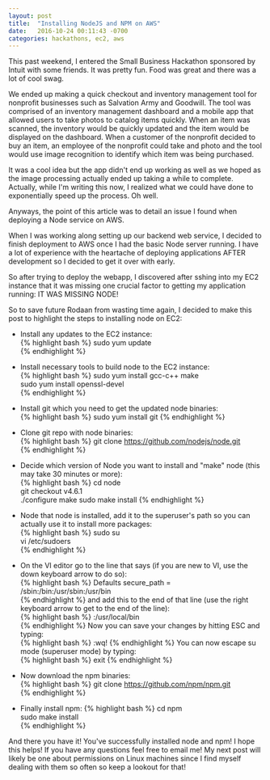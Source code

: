 ```yaml
---
layout: post
title:  "Installing NodeJS and NPM on AWS"
date:   2016-10-24 00:11:43 -0700
categories: hackathons, ec2, aws
---
```

This past weekend, I entered the Small Business Hackathon sponsored by Intuit with some friends. It was pretty fun. Food was great and there was a lot of cool swag.  

We ended up making a quick checkout and inventory management tool for nonprofit businesses such as Salvation Army and Goodwill. The tool was comprised of an inventory management dashboard and a mobile app that allowed users to take photos to catalog items quickly. When an item was scanned, the inventory would be quickly updated and the item would be displayed on the dashboard. When a customer of the nonprofit decided to buy an item, an employee of the nonprofit could take and photo and the tool would use image recognition to identify which item was being purchased.   

It was a cool idea but the app didn't end up working as well as we hoped as the image processing actually ended up taking a while to complete. Actually, while I'm writing this now, I realized what we could have done to exponentially speed up the process. Oh well.   

Anyways, the point of this article was to detail an issue I found when deploying a Node service on AWS.  

When I was working along setting up our backend web service, I decided to finish deployment to AWS once I had the basic Node server running. I have a lot of experience with the heartache of deploying applications AFTER development so I decided to get it over with early.  

So after trying to deploy the webapp, I discovered after sshing into my EC2 instance that it was missing one crucial factor to getting my application running: IT WAS MISSING NODE!  

So to save future Rodaan from wasting time again, I decided to make this post to highlight the steps to installing node on EC2:  

* Install any updates to the EC2 instance:  
{% highlight bash %}
sudo yum update  
{% endhighlight %}

* Install necessary tools to build node to the EC2 instance:  
{% highlight bash %}
sudo yum install gcc-c++ make  
sudo yum install openssl-devel  
{% endhighlight %}

* Install git which you need to get the updated node binaries:  
{% highlight bash %}
sudo yum install git
{% endhighlight %}

* Clone git repo with node binaries:  
{% highlight bash %}
git clone https://github.com/nodejs/node.git  
{% endhighlight %}

* Decide which version of Node you want to install and "make" node (this may take 30 minutes or more):  
{% highlight bash %}
cd node  
git checkout v4.6.1  
./configure
make
sudo make install
{% endhighlight %}

* Node that node is installed, add it to the superuser's path so you can actually use it to install more packages:  
{% highlight bash %}
sudo su  
vi /etc/sudoers  
{% endhighlight %}

* On the VI editor go to the line that says (if you are new to VI, use the down keyboard arrow to do so):  
{% highlight bash %}
Defaults     secure_path = /sbin:/bin:/usr/sbin:/usr/bin  
{% endhighlight %}
and add this to the end of that line (use the right keyboard arrow to get to the end of the line):  
{% highlight bash %}
:/usr/local/bin  
{% endhighlight %}
Now you can save your changes by hitting ESC and typing:  
{% highlight bash %}
:wq!
{% endhighlight %}
You can now escape su mode (superuser mode) by typing:  
{% highlight bash %}
exit
{% endhighlight %}

* Now download the npm binaries:  
{% highlight bash %}
git clone https://github.com/npm/npm.git  
{% endhighlight %}

* Finally install npm:
{% highlight bash %}
cd npm  
sudo make install  
{% endhighlight %}

And there you have it! You've successfully installed node and npm! I hope this helps! If you have any questions feel free to email me! My next post will likely be one about permissions on Linux machines since I find myself dealing with them so often so keep a lookout for that!  

